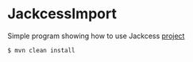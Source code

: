 JackcessImport
==============

Simple program showing how to use Jackcess [project](http://jackcess.sourceforge.net/)

```
$ mvn clean install
```

